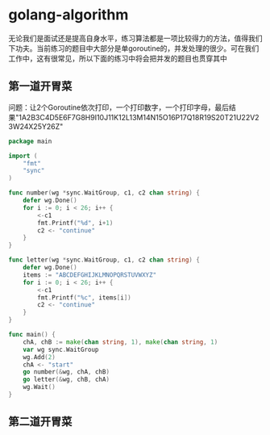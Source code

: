 # golang-algorithm
无论我们是面试还是提高自身水平，练习算法都是一项比较得力的方法，值得我们下功夫。当前练习的题目中大部分是单goroutine的，并发处理的很少。可在我们工作中，这有很常见，所以下面的练习中将会把并发的题目也贯穿其中

## 第一道开胃菜
问题：让2个Goroutine依次打印，一个打印数字，一个打印字母，最后结果"1A2B3C4D5E6F7G8H9I10J11K12L13M14N15O16P17Q18R19S20T21U22V23W24X25Y26Z"
```go
package main

import (
    "fmt"
    "sync"
)

func number(wg *sync.WaitGroup, c1, c2 chan string) {
    defer wg.Done()
    for i := 0; i < 26; i++ {
        <-c1
        fmt.Printf("%d", i+1)
        c2 <- "continue"
    }
}

func letter(wg *sync.WaitGroup, c1, c2 chan string) {
    defer wg.Done()
    items := "ABCDEFGHIJKLMNOPQRSTUVWXYZ"
    for i := 0; i < 26; i++ {
        <-c1
        fmt.Printf("%c", items[i])
        c2 <- "continue"
    }
}

func main() {
    chA, chB := make(chan string, 1), make(chan string, 1)
    var wg sync.WaitGroup
    wg.Add(2)
    chA <- "start"
    go number(&wg, chA, chB)
    go letter(&wg, chB, chA)
    wg.Wait()
}
```
## 第二道开胃菜
